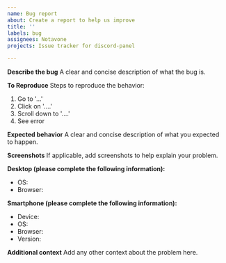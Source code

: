 ```yaml
---
name: Bug report
about: Create a report to help us improve
title: ''
labels: bug
assignees: Notavone
projects: Issue tracker for discord-panel

---
```


**Describe the bug**
A clear and concise description of what the bug is.

**To Reproduce**
Steps to reproduce the behavior:
1.  Go to '...'
2.  Click on '....'
3.  Scroll down to '....'
4.  See error

**Expected behavior**
A clear and concise description of what you expected to happen.

**Screenshots**
If applicable, add screenshots to help explain your problem.

**Desktop (please complete the following information):**
 -  OS:
 -  Browser:

**Smartphone (please complete the following information):**
 -  Device:
 -  OS:
 -  Browser:
 -  Version:

**Additional context**
Add any other context about the problem here.
